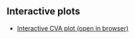 ## Interactive plots
- [Interactive CVA plot (open in browser)](https://junfunggg.github.io/Plots/CVA_interactive.html)
